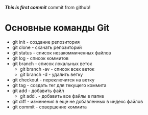 ***This is first commit***
commit from github!

# Основные команды Git
+ git init - создание репозитория
+ git clone - скачать репозиторий
+ git status - список незакоммиченных файлов
+ git log - список коммитов
+ git branch - список локальных веток
    + git branch -av - список всех веток
    + git branch -d - удалить ветку
+ git checkout - переключится на ветку
+ git tag - создать тег для текущего коммита
+ git add - добавить файл 
    + git add . -   добавить все файлы в папке
+ git diff - изменения в еще не добавленных в индекс файлов
+ git commit - совершение коммита
